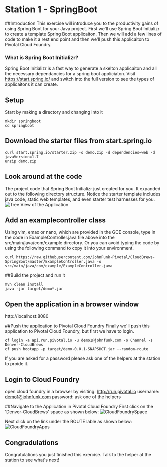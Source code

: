 # Station 1 - SpringBoot
##Introduction
This exercise will introduce you to the productivity gains of using Spring Boot for your Java project.   First we'll use Spring Boot Initializr to create a template Spring Boot applicaiton.  Then we will add a few lines of code to make it a rest end point and then we'll push this applicaiton to Pivotal Cloud Foundry.

### What is Spring Boot Initializr?
Spring Boot Initializr is a fast way to generate a skelton applicaiton and all the necessary dependancies for a spring boot appliciaton.   Visit https://start.spring.io/ and switch into the full version to see the types of applicaitons it can create.

## Setup
Start by making a directory and changing into it
```
mkdir springboot
cd springboot
```

## Download the starter files from start.spring.io
```
curl start.spring.io/starter.zip -o demo.zip -d dependencies=web -d javaVersion=1.7
unzip demo.zip
```

## Look around at the code
The project code that Spring Boot Initializr just created for you.  It expanded out to the following directory structure.  Notice the starter template includes java code, static web templates, and even starter test harnesses for you.
![Tree View of the Application](https://github.com/JohnFunk-Pivotal/CloudBrews-SpringBoot/blob/master/TreeViewOfApplication.png "Tree View of the Application")


## Add an examplecontroller class
Using vim, emax or nano, which are provided in the GCE console, type in the code in ExampleController.java file above into the  src/main/java/com/example directory.   Or you can avoid typing the code by using the following command to copy it into your environment.
```
curl https://raw.githubusercontent.com/JohnFunk-Pivotal/CloudBrews-SpringBoot/master/ExampleController.java -o src/main/java/com/example/ExampleController.java
```  

##Build the project and run it
```
mvn clean install
java -jar target/demo*.jar
```

## Open the application in a browser window
http://localhost:8080


##Push the application to Pivotal Cloud Foundry
Finally we'll push this application to Pivotal Cloud Foundry, but first we have to login.
```
cf login -a api.run.pivotal.io -u demo1@johnfunk.com -o Channel -s Denver-CloudBrews
cf push bootapp -p target/demo-0.0.1-SNAPSHOT.jar --random-route
```
If you are asked for a password please ask one of the helpers at the station to proide it.

## Login to Cloud Foundry
open cloud foundry in a browser by visiting:  http://run.pivotal.io
   username: demo1@johnfunk.com
   password:  ask one of the helpers

##Navigate to the Application in Pivotal Cloud Foundry
First click on the 'Denver-CloudBrews' space as shown below:
![CloudFoundrySpace](https://github.com/JohnFunk-Pivotal/CloudBrews-SpringBoot/blob/master/CloudFoundrySpace.png "Space view on PCF")  

Next click on the link under the ROUTE lable as shown below:
![CloudFoundryApps](https://github.com/JohnFunk-Pivotal/CloudBrews-SpringBoot/blob/master/CloudFoundryApps.png "Apps view on PCF") 

## Congradulations
Congratulations you just finished this exercise.  Talk to the helper at the station to see what's next!



